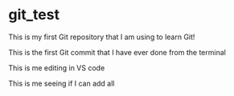 # git_test
This is my first Git repository that I am using to learn Git!

This is the first Git commit that I have ever done from the terminal

This is me editing in VS code

This is me seeing if I can add all